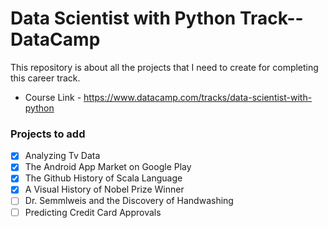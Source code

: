 # Data Scientist with Python Track--DataCamp

This repository is about all the projects that I need to create for completing this career track.

* Course Link  - https://www.datacamp.com/tracks/data-scientist-with-python

### Projects to add
- [x] Analyzing Tv Data
- [x] The Android App Market on Google Play
- [x] The Github History of Scala Language
- [x] A Visual History of Nobel Prize Winner
- [ ] Dr. Semmlweis and the Discovery of Handwashing
- [ ] Predicting Credit Card Approvals
